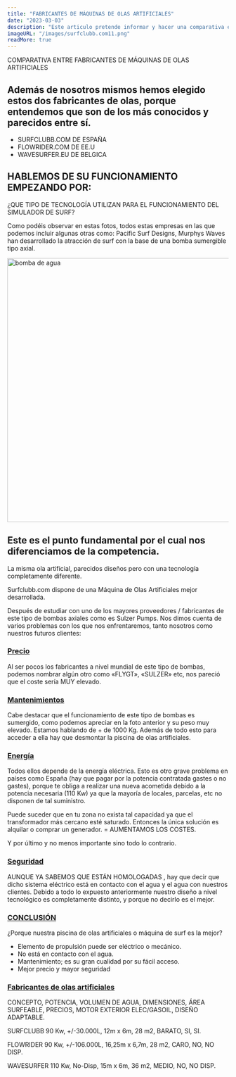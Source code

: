 ```yaml
---
title: "FABRICANTES DE MÁQUINAS DE OLAS ARTIFICIALES"
date: "2023-03-03"
description: "Este articulo pretende informar y hacer una comparativa entre fabricantes de olas artificiales."
imageURL: "/images/surfclubb.com11.png"
readMore: true
---
```




COMPARATIVA ENTRE FABRICANTES DE MÁQUINAS DE OLAS ARTIFICIALES

## Además de nosotros mismos hemos elegido estos dos fabricantes de olas, porque entendemos que son de los más conocidos y parecidos entre sí.

- SURFCLUBB.COM     DE   ESPAÑA
- FLOWRIDER.COM     DE   EE.U
- WAVESURFER.EU     DE   BELGICA

## HABLEMOS DE SU FUNCIONAMIENTO EMPEZANDO POR:

¿QUE TIPO DE TECNOLOGÍA UTILIZAN PARA EL FUNCIONAMIENTO DEL SIMULADOR DE SURF?

Como podéis observar en estas fotos, todos estas empresas en las que podemos incluir algunas otras como: Pacific Surf Designs, Murphys Waves han desarrollado la atracción de surf con la base de una bomba sumergible tipo axial.

<img width="1000" height="600" src="/images/Bomba1.jpg" title="bomba de agua" ></img>

## Este es el punto fundamental por el cual nos diferenciamos de la competencia.

La misma ola artificial, parecidos diseños pero con una tecnología completamente diferente.

Surfclubb.com dispone de una Máquina de Olas Artificiales mejor desarrollada.

Después de estudiar con uno de los mayores proveedores / fabricantes de este tipo de bombas axiales como es Sulzer Pumps. Nos dimos cuenta de varios problemas con los que nos enfrentaremos, tanto nosotros como nuestros futuros clientes:

### [Precio](https://)

Al ser pocos los fabricantes a nivel mundial de este tipo de bombas, podemos nombrar algún otro como «FLYGT», «SULZER» etc, nos pareció que el coste sería MUY elevado.

### [Mantenimientos](https://)

Cabe destacar que el funcionamiento de este tipo de bombas es sumergido, como podemos apreciar en la foto anterior y su peso muy elevado. Estamos hablando de + de 1000 Kg. Además de todo esto para acceder a ella hay que desmontar la piscina de olas artificiales.

### [Energía](https://)

Todos ellos depende de la energía eléctrica. Esto es otro grave problema en países como España (hay que pagar por la potencia contratada gastes o no gastes), porque te obliga a realizar una nueva acometida debido a la potencia necesaria (110 Kw) ya que la mayoría de locales, parcelas, etc no disponen de tal suministro.

Puede suceder que en tu zona no exista tal capacidad ya que el transformador más cercano esté saturado. Entonces la única solución es alquilar o comprar un generador. = AUMENTAMOS LOS COSTES.

Y por último y no menos importante sino todo lo contrario.

### [Seguridad](https://)

AUNQUE YA SABEMOS QUE ESTÁN HOMOLOGADAS
, hay que decir que dicho sistema eléctrico está en contacto con el agua y el agua con nuestros clientes.
Debido a todo lo expuesto anteriormente nuestro diseño a nivel tecnológico es completamente distinto, y porque no decirlo es el mejor.

### [CONCLUSIÓN](https://)

¿Porque nuestra piscina de olas artificiales o máquina de surf es la mejor?

- Elemento de propulsión puede ser eléctrico o mecánico.
- No está en contacto con el agua.
- Mantenimiento; es su gran cualidad por su fácil acceso.
- Mejor precio y mayor seguridad


### [Fabricantes de olas artificiales](https://)

CONCEPTO, POTENCIA, VOLUMEN DE AGUA, DIMENSIONES, ÁREA SURFEABLE, PRECIOS, MOTOR EXTERIOR ELEC/GASOIL, DISEÑO ADAPTABLE.

SURFCLUBB 90 Kw, +/-30.000L, 12m x 6m, 28 m2, BARATO, SI, SI.	  	    

FLOWRIDER 90 Kw, +/-106.000L, 16,25m x 6,7m,	28 m2, CARO,	NO,	NO DISP.    

WAVESURFER  110 Kw,	No-Disp,	15m x 6m,	36 m2, MEDIO,	NO, NO DISP.   


